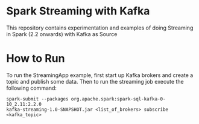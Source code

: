 # Spark Streaming with Kafka

This repository contains experimentation and examples of doing Streaming in Spark (2.2 onwards) with Kafka as Source

# How to Run
To run the StreamingApp example, first start up Kafka brokers and create a topic and publish some data. Then to run the
streaming job execute the following command:

```
spark-submit --packages org.apache.spark:spark-sql-kafka-0-10_2.11:2.2.0
kafka-streaming-1.0-SNAPSHOT.jar <list_of_brokers> subscribe <kafka_topic>
```

